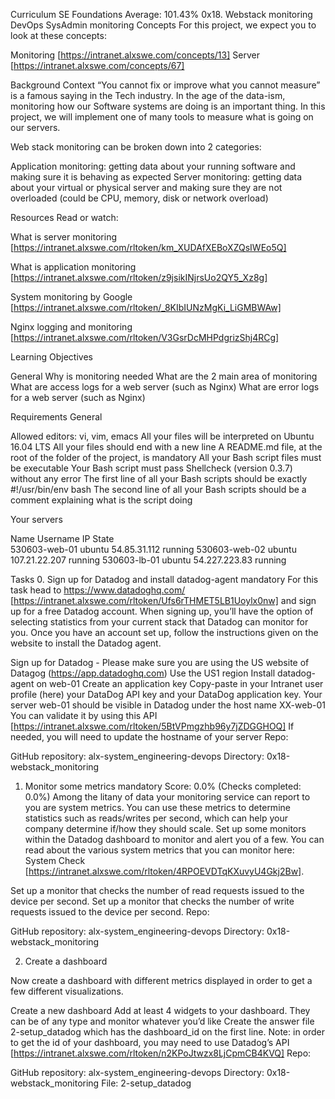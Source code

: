 
Curriculum
SE Foundations
Average: 101.43%
0x18. Webstack monitoring
DevOps
SysAdmin
monitoring
Concepts
For this project, we expect you to look at these concepts:

Monitoring [https://intranet.alxswe.com/concepts/13]
Server [https://intranet.alxswe.com/concepts/67]


Background Context
“You cannot fix or improve what you cannot measure” is a famous saying in the Tech industry. In the age of the data-ism, monitoring how our Software systems are doing is an important thing. In this project, we will implement one of many tools to measure what is going on our servers.

Web stack monitoring can be broken down into 2 categories:

Application monitoring: getting data about your running software and making sure it is behaving as expected
Server monitoring: getting data about your virtual or physical server and making sure they are not overloaded (could be CPU, memory, disk or network overload)


Resources
Read or watch:

What is server monitoring [https://intranet.alxswe.com/rltoken/km_XUDAfXEBoXZQsIWEo5Q]

What is application monitoring [https://intranet.alxswe.com/rltoken/z9jsikINjrsUo2QY5_Xz8g]

System monitoring by Google [https://intranet.alxswe.com/rltoken/_8KIbIUNzMgKi_LiGMBWAw]

Nginx logging and monitoring [https://intranet.alxswe.com/rltoken/V3GsrDcMHPdgrizShj4RCg]

Learning Objectives

General
Why is monitoring needed
What are the 2 main area of monitoring
What are access logs for a web server (such as Nginx)
What are error logs for a web server (such as Nginx)

Requirements
General

Allowed editors: vi, vim, emacs
All your files will be interpreted on Ubuntu 16.04 LTS
All your files should end with a new line
A README.md file, at the root of the folder of the project, is mandatory
All your Bash script files must be executable
Your Bash script must pass Shellcheck (version 0.3.7) without any error
The first line of all your Bash scripts should be exactly #!/usr/bin/env bash
The second line of all your Bash scripts should be a comment explaining what is the script doing

Your servers

Name	Username	IP	State	
530603-web-01	ubuntu	54.85.31.112	running	
530603-web-02	ubuntu	107.21.22.207	running	
530603-lb-01	ubuntu	54.227.223.83	running	

Tasks
0. Sign up for Datadog and install datadog-agent
mandatory
For this task head to https://www.datadoghq.com/ [https://intranet.alxswe.com/rltoken/Ufs6rTHMET5LB1Uoylx0nw] and sign up for a free Datadog account. When signing up, you’ll have the option of selecting statistics from your current stack that Datadog can monitor for you. Once you have an account set up, follow the instructions given on the website to install the Datadog agent.

Sign up for Datadog - Please make sure you are using the US website of Datagog (https://app.datadoghq.com)
Use the US1 region
Install datadog-agent on web-01
Create an application key
Copy-paste in your Intranet user profile (here) your DataDog API key and your DataDog application key.
Your server web-01 should be visible in Datadog under the host name XX-web-01
You can validate it by using this API [https://intranet.alxswe.com/rltoken/5BtVPmgzhb96y7jZDGGHOQ]
If needed, you will need to update the hostname of your server
Repo:

GitHub repository: alx-system_engineering-devops
Directory: 0x18-webstack_monitoring
    
1. Monitor some metrics
mandatory
Score: 0.0% (Checks completed: 0.0%)
Among the litany of data your monitoring service can report to you are system metrics. You can use these metrics to determine statistics such as reads/writes per second, which can help your company determine if/how they should scale. Set up some monitors within the Datadog dashboard to monitor and alert you of a few. You can read about the various system metrics that you can monitor here: System Check [https://intranet.alxswe.com/rltoken/4RPOEVDTqKXuvyU4Gkj2Bw].

Set up a monitor that checks the number of read requests issued to the device per second.
Set up a monitor that checks the number of write requests issued to the device per second.
Repo:

GitHub repository: alx-system_engineering-devops
Directory: 0x18-webstack_monitoring
    
2. Create a dashboard

Now create a dashboard with different metrics displayed in order to get a few different visualizations.

Create a new dashboard
Add at least 4 widgets to your dashboard. They can be of any type and monitor whatever you’d like
Create the answer file 2-setup_datadog which has the dashboard_id on the first line. Note: in order to get the id of your dashboard, you may need to use Datadog’s API [https://intranet.alxswe.com/rltoken/n2KPoJtwzx8LjCpmCB4KVQ]
Repo:

GitHub repository: alx-system_engineering-devops
Directory: 0x18-webstack_monitoring
File: 2-setup_datadog
